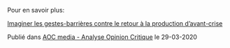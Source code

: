 Pour en savoir plus:

[Imaginer les gestes-barrières contre le retour à la production d’avant-crise](https://aoc.media/opinion/2020/03/29/imaginer-les-gestes-barrieres-contre-le-retour-a-la-production-davant-crise/)

Publié dans [AOC media - Analyse Opinion Critique](https://aoc.media/) le 29-03-2020

